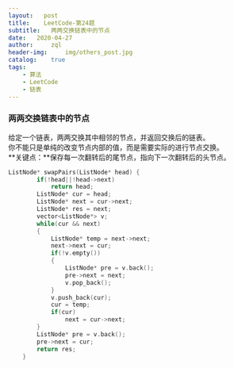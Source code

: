 ```yaml
---
layout:   post
title:    LeetCode-第24题
subtitle:   两两交换链表中的节点
date:   2020-04-27
author:     zql
header-img:     img/others_post.jpg
catalog:    true
tags:
    - 算法
    - LeetCode
    - 链表
---
```


### 两两交换链表中的节点  
给定一个链表，两两交换其中相邻的节点，并返回交换后的链表。  
你不能只是单纯的改变节点内部的值，而是需要实际的进行节点交换。  
**关键点：**保存每一次翻转后的尾节点，指向下一次翻转后的头节点。  
```c++
ListNode* swapPairs(ListNode* head) {
        if(!head||!head->next)
            return head;
        ListNode* cur = head;
        ListNode* next = cur->next;
        ListNode* res = next;
        vector<ListNode*> v;
        while(cur && next)
        {
            ListNode* temp = next->next;
            next->next = cur;
            if(!v.empty())
            {
                ListNode* pre = v.back();
                pre->next = next;
                v.pop_back();
            }
            v.push_back(cur);
            cur = temp;
            if(cur)
                next = cur->next;
        }
        ListNode* pre = v.back();
        pre->next = cur;
        return res;
    }
```
